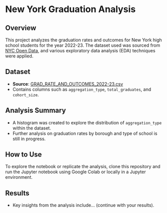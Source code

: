 # New York Graduation Analysis

## Overview
This project analyzes the graduation rates and outcomes for New York high school students for the year 2022-23. The dataset used was sourced from [NYC Open Data](https://data.cityofnewyork.us/), and various exploratory data analysis (EDA) techniques were applied.

## Dataset
- **Source**: [GRAD_RATE_AND_OUTCOMES_2022-23.csv]([https://drive.google.com/file/d/1cHzOWo6LG3mPmYllh694ZgYHdEdLQ4Y3/view?usp=sharing])
- Contains columns such as `aggregation_type`, `total_graduates`, and `cohort_size`.

## Analysis Summary
- A histogram was created to explore the distribution of `aggregation_type` within the dataset.
- Further analysis on graduation rates by borough and type of school is still in progress.

## How to Use
To explore the notebook or replicate the analysis, clone this repository and run the Jupyter notebook using Google Colab or locally in a Jupyter environment.

## Results
- Key insights from the analysis include... (continue with your results).
